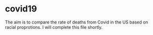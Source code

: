 # covid19
The aim is to compare the rate of deaths from Covid in the US based on racial proprotions.
I will complete this file shortly.
